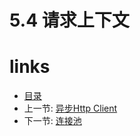 # 5.4 请求上下文

# links
  * [目录](<preface-目录.md>)
  * 上一节: [异步Http Client](<05.3-异步Http Client.md>)
  * 下一节: [连接池](<05.5-连接池.md>)